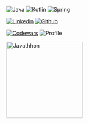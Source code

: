 <!-- Skills -->
![Java](https://img.shields.io/badge/Java-ED8B00?style=for-the-badge&logo=java&logoColor=white)
![Kotlin](https://img.shields.io/badge/Kotlin-0095D5?&style=for-the-badge&logo=kotlin&logoColor=white)
![Spring](https://img.shields.io/badge/Spring-6DB33F?style=for-the-badge&logo=spring&logoColor=white)

<!-- Your badges -->
[![Linkedin](https://img.shields.io/badge/Sergey%20Kubatko-blue?style=flat&logo=Linkedin&logoColor=white)](https://www.linkedin.com/in/skubatko/)
[![Github](https://img.shields.io/badge/-skubatko-black?style=flat&labelColor=black&logo=github&logoColor=white)](https://gitstats.me/skubatko)

<!-- Profile View Count -->
[![Codewars](https://www.codewars.com/users/skubatko/badges/micro)](https://www.codewars.com/users/skubatko)
![Profile](https://komarev.com/ghpvc/?username=skubatko&style=flat)

<!-- GitStats -->
<!-- https://github.com/anuraghazra/github-readme-stats -->
<!-- ![skubatko's github stats](https://github-readme-stats.vercel.app/api?username=skubatko&show_icons=true&count_private=true&include_all_commits=true&hide_title=true) -->

<!-- Wins -->
<img src="https://i.postimg.cc/ZKN0H666/javathon-results.png" alt="Javathhon" width="200"/>
